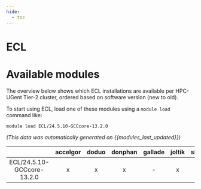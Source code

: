 ```yaml
---
hide:
  - toc
---
```


ECL
===

# Available modules


The overview below shows which ECL installations are available per HPC-UGent Tier-2 cluster, ordered based on software version (new to old).

To start using ECL, load one of these modules using a `module load` command like:

```shell
module load ECL/24.5.10-GCCcore-13.2.0
```

*(This data was automatically generated on {{modules_last_updated}})*  

| |accelgor|doduo|donphan|gallade|joltik|shinx|skitty|
| :---: | :---: | :---: | :---: | :---: | :---: | :---: | :---: |
|ECL/24.5.10-GCCcore-13.2.0|x|x|x|-|x|x|-|
